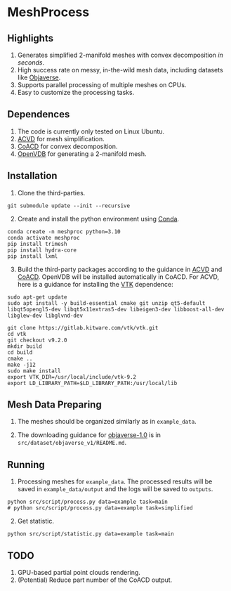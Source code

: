 # MeshProcess 

## Highlights
1. Generates simplified 2-manifold meshes with convex decomposition *in seconds*.
2. High success rate on messy, in-the-wild mesh data, including datasets like [Objaverse](https://objaverse.allenai.org).
3. Supports parallel processing of multiple meshes on CPUs.
4. Easy to customize the processing tasks.

## Dependences
1. The code is currently only tested on Linux Ubuntu.
2. [ACVD](https://github.com/valette/ACVD) for mesh simplification.
3. [CoACD](https://github.com/JYChen18/CoACD) for convex decomposition.
4. [OpenVDB](https://www.openvdb.org/) for generating a 2-manifold mesh.

## Installation
1. Clone the third-parties.
```
git submodule update --init --recursive 
```

2. Create and install the python environment using [Conda](https://docs.anaconda.com/miniconda/).
```
conda create -n meshproc python=3.10    
conda activate meshproc
pip install trimesh
pip install hydra-core
pip install lxml
```

3. Build the third-party packages according to the guidance in [ACVD](https://github.com/valette/ACVD/tree/master?tab=readme-ov-file#simple-compilation-howto-under-linux)
and [CoACD](https://github.com/SarahWeiii/CoACD?tab=readme-ov-file#3-compile). OpenVDB will be installed automatically in CoACD. For ACVD, here is a guidance for installing the [VTK](https://www.vtk.org/) dependence:
```
sudo apt-get update
sudo apt install -y build-essential cmake git unzip qt5-default libqt5opengl5-dev libqt5x11extras5-dev libeigen3-dev libboost-all-dev libglew-dev libglvnd-dev

git clone https://gitlab.kitware.com/vtk/vtk.git
cd vtk
git checkout v9.2.0     
mkdir build
cd build
cmake ..
make -j12
sudo make install
export VTK_DIR=/usr/local/include/vtk-9.2
export LD_LIBRARY_PATH=$LD_LIBRARY_PATH:/usr/local/lib
``` 

## Mesh Data Preparing
1. The meshes should be organized similarly as in `example_data`. 

2. The downloading guidance for [objaverse-1.0](https://objaverse.allenai.org/objaverse-1.0/) is in `src/dataset/objaverse_v1/README.md`.

## Running
1. Processing meshes for `example_data`. The processed results will be saved in `example_data/output` and the logs will be saved to `outputs`.
```
python src/script/process.py data=example task=main
# python src/script/process.py data=example task=simplified
```
2. Get statistic.
```
python src/script/statistic.py data=example task=main
```


## TODO

1. GPU-based partial point clouds rendering.
2. (Potential) Reduce part number of the CoACD output.

